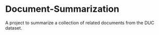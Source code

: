 # Document-Summarization
A project to summarize a collection of related documents from the DUC dataset.
